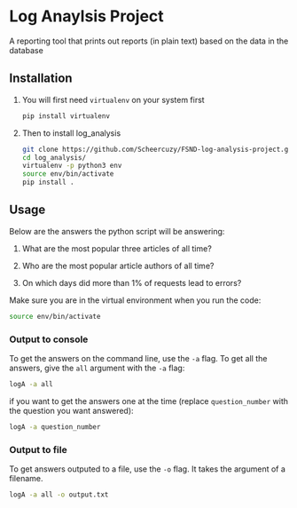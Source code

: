 # Log Anaylsis Project

A reporting tool that prints out reports (in plain text) based on the data in the database

## Installation

1. You will first need `virtualenv` on your system first

    ```bash
    pip install virtualenv
    ```

2. Then to install log_analysis

    ```bash
    git clone https://github.com/Scheercuzy/FSND-log-analysis-project.git
    cd log_analysis/
    virtualenv -p python3 env
    source env/bin/activate
    pip install .
    ```

## Usage

Below are the answers the python script will be answering:

1. What are the most popular three articles of all time?

2. Who are the most popular article authors of all time?

3. On which days did more than 1% of requests lead to errors?

Make sure you are in the virtual environment when you run the code:

```bash
source env/bin/activate
```

### Output to console

To get the answers on the command line, use the `-a` flag. To get all the answers, give the `all` argument with the `-a` flag:

```bash
logA -a all
```

if you want to get the answers one at the time (replace `question_number` with the question you want answered):

```bash
logA -a question_number
```

### Output to file

To get answers outputed to a file, use the `-o` flag. It takes the argument of a filename.

```bash
logA -a all -o output.txt
```